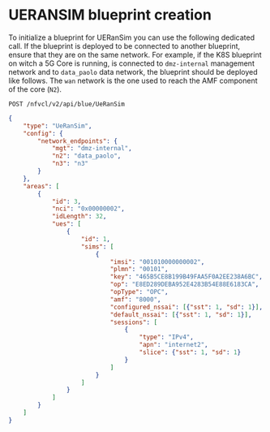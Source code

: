 # UERANSIM blueprint creation
To initialize a blueprint for UERanSim you can use the following dedicated call. If the blueprint is deployed to be connected to another
 blueprint, ensure that they are on the same network.
For example, if the K8S blueprint on witch a 5G Core is running, is connected to `dmz-internal` management network and to `data_paolo` data network, 
the blueprint should be deployed like follows. The `wan` network is the one used to reach the AMF component of the core (`N2`).

`POST /nfvcl/v2/api/blue/UeRanSim`
```json
{
    "type": "UeRanSim",
    "config": {
        "network_endpoints": {
            "mgt": "dmz-internal",
            "n2": "data_paolo",
            "n3": "n3"
        }
    },
    "areas": [
        {
            "id": 3,
            "nci": "0x00000002",
            "idLength": 32,
            "ues": [
                {
                    "id": 1,
                    "sims": [
                        {
                            "imsi": "001010000000002",
                            "plmn": "00101",
                            "key": "465B5CE8B199B49FAA5F0A2EE238A6BC",
                            "op": "E8ED289DEBA952E4283B54E88E6183CA",
                            "opType": "OPC",
                            "amf": "8000",
                            "configured_nssai": [{"sst": 1, "sd": 1}],
                            "default_nssai": [{"sst": 1, "sd": 1}],
                            "sessions": [
                                {
                                    "type": "IPv4",
                                    "apn": "internet2",
                                    "slice": {"sst": 1, "sd": 1}
                                }
                            ]
                        } 
                    ]
                }
            ]
        }
    ]
}
```
